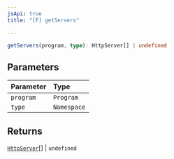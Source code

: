 ```yaml
---
jsApi: true
title: "[F] getServers"

---
```

```ts
getServers(program, type): HttpServer[] | undefined
```

## Parameters

| Parameter | Type |
| :------ | :------ |
| `program` | `Program` |
| `type` | `Namespace` |

## Returns

[`HttpServer`](../interfaces/HttpServer.md)[] \| `undefined`
